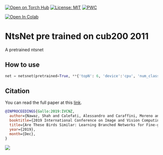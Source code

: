 [![Open on Torch Hub](https://img.shields.io/badge/Torch-Hub-red?logo=pytorch)](https://pytorch.org/hub/nicolalandro_ntsnet-cub200_ntsnet/) 
[![License: MIT](https://img.shields.io/badge/license-MIT-lightgray)](LICENSE) 
[![PWC](https://img.shields.io/endpoint.svg?url=https://paperswithcode.com/badge/are-these-birds-similar-learning-branched/fine-grained-image-classification-on-cub-200-1)](https://paperswithcode.com/sota/fine-grained-image-classification-on-cub-200-1?p=are-these-birds-similar-learning-branched)


[![Open In Colab](https://colab.research.google.com/assets/colab-badge.svg)](https://colab.research.google.com/github/pytorch/pytorch.github.io/blob/master/assets/hub/nicolalandro_ntsnet-cub200_ntsnet.ipynb)

# NtsNet pre trained on cub200 2011
A pretrained ntsnet

## How to use
```python
net = netsnet(pretrained=True, **{'topN': 6, 'device':'cpu', 'num_classes': 200})
```

## Citation
You can read the full paper at this [link](http://artelab.dista.uninsubria.it/res/research/papers/2019/2019-IVCNZ-Nawaz-Birds.pdf).
```bibtex
@INPROCEEDINGS{Gallo:2019:IVCNZ, 
  author={Nawaz, Shah and Calefati, Alessandro and Caraffini, Moreno and Landro, Nicola and Gallo, Ignazio},
  booktitle={2019 International Conference on Image and Vision Computing New Zealand (IVCNZ 2019)}, 
  title={Are These Birds Similar: Learning Branched Networks for Fine-grained Representations},
  year={2019}, 
  month={Dec},
}
```
![](images/nts-net.png)


